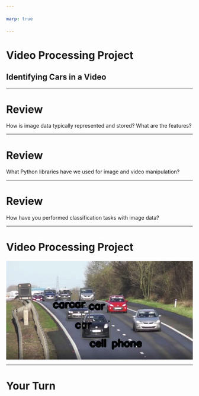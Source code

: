 ```yaml
---

marp: true

---
```


<style>
img[alt~="center"] {
  display: block;
  margin: 0 auto;
}
</style>

# Video Processing Project
## Identifying Cars in a Video

<!--
We are about to combine many of the skills that we have learned over the past few units. We will take a video file and a pre-trained model and we will build bouding boxes around items in each frame of the video.
-->

---

# Review 
How is image data typically represented and stored? What are the features? 

<!--
@Exercise(5 minutes) {
Have students discuss the fact that images are simply pixels. There are different ways to represent pixels, but it's common to use RGB values that each range from 0 to 255. Each pixel is a feature. Be sure to remind them that image data can be challenging to work with because it is often very large. For example, a 12 megapixel image has 36,000,000 features. You may mention that grayscale is one way to cut down on the number of features. 
}
-->

---

# Review 
What Python libraries have we used for image and video manipulation? 

<!--
@Exercise(5 minutes) {
Have students discuss the labs they completed using PIL and OpenCV. 
}
-->

--- 

# Review 
How have you performed classification tasks with image data? 

<!--
@Exercise(5 minutes) {
Have students discuss the fact that they used TensorFlow to train a simple classification model for the Fashion MNIST dataset. This was a prefabricated dataset that was relatively small, so it was possible to train a simple model locally and in a reasonable amount of time. For larger classification tasks, we discussed using pre-built models (specifically those stored in the TensorFlow detection model zoo). 
}
-->

---

# Video Processing Project

![center](res/boxes.png)

<!--
Now let's talk about the project for today! 

Here you can see a single frame of a video showing a road with a bunch of cars. A machine learning model (like the one you will use) has identified many of the cars in the image and labeled them as "car." One was strangely labeled as a cell phone -- models are not perfect. 

In this project, we will process a video frame-by-frame and create bounding boxes around items found in those image by the third-party model.

Image Details:
* [boxes.png](https://pixabay.com/videos/cars-motorway-speed-motion-traffic-1900/): Pixabay License
-->

---

# Your Turn

<!--
In this lab you will exercise many of your Python and modelling skills. Let's go!
-->